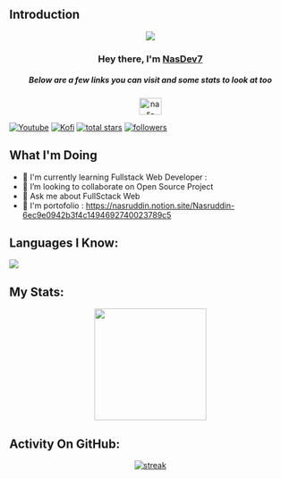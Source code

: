 ## Introduction
<p align="center">
 <a target="_blank" href="https://github.com/DenverCoder1/readme-typing-svg"><img src="https://readme-typing-svg.herokuapp.com?color=F7EE2C&center=true&vCenter=true&height=60&lines=FullSctack+Web+Developer;N%20A%20S.D%20E%20V&center=true&width=500&height=50"></a>
</p>

<h3 align="center">Hey there, I'm <a href="https://github.com/nasdev07">NasDev7</a></h3>
<h5 align="center">Below are a few links you can visit and some stats to look at too</h5>

<p align="center">
  <a href="https://www.linkedin.com/in/nas-ruddin/" target="_blank"><img align="center" src="https://cdn.jsdelivr.net/npm/simple-icons@3.0.1/icons/linkedin.svg?" alt="nas-ruddin" height="30" width="40" /></a>

  <a href="https://www.youtube.com/channel/UC2f0vQuv6j7FHySx-XCktdw"><img alt="Youtube" title="Youtube" src="https://img.shields.io/badge/-Youtube-FF0000?style=for-the-badge&logo=youtube&logoColor=white"/></a>
  <a href="https://ko-fi.com/chatcool"><img alt="Kofi" title="Kofi" src="https://img.shields.io/badge/-Kofi-ff7389?style=for-the-badge&logo=kofi&logoColor=white"/></a>
<a href="https://github.com/nasdev07?tab=repositories&sort=stargazers">
    <img alt="total stars" title="Total stars on GitHub" src="https://custom-icon-badges.demolab.com/github/stars/nasdev07?color=B8B92B&style=for-the-badge&labelColor=959532&logo=star"/></a>
   <a href="https://github.com/nasdev07"><img alt="followers" title="Follow me on Github" src="https://img.shields.io/github/followers/nasdev07?color=236ad3&style=for-the-badge&logo=github&label=Follow"/></a>
 </p>
 

## What I'm Doing

- 🌱 I'm currently learning Fullstack Web Developer :
- 👯 I’m looking to collaborate on Open Source Project
- 💬 Ask me about FullSctack Web
- 🚀 I'm portofolio : https://nasruddin.notion.site/Nasruddin-6ec9e0942b3f4c1494692740023789c5


## Languages I Know:

<p align="left"> <a href="https://github.com/nasdev07"><img src="https://skillicons.dev/icons?i=vscode,css,html,js,bots,github,nodejs,laravel,mysql"> </a> </p>

## My Stats:
<p align="center">
<img height="200px" src="https://github-readme-stats.vercel.app/api?username=nasdev07&hide_border=true&show_icons=true&count_private=true&theme=gruvbox&bg_color=151515">
</p>

## Activity On GitHub:

<p align="center">
  <a href="https://github.com/nasdev07">      
<img title="stats" alt="streak" src="https://github-readme-streak-stats.herokuapp.com/?user=nasdev07&theme=dark&hide_border=true&stroke=f53b3b"/>
</a> 
</p>
